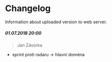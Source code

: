 # Changelog
Information about uploaded version to web server.

##### 01.07.2018 20:00 
> Jan Závorka
- sprint proti radaru -> hlavní doména
